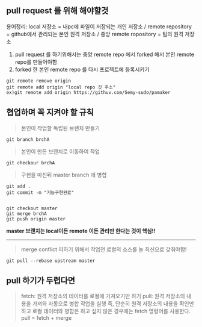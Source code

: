 pull request 를 위해 해야할것
------------------------------


용어정리: local 저장소 = 내pc에 파일이 저장되는 개인 저장소 / remote repository = github에서 관리되는 본인 원격 저장소 / 중앙 remote ropository = 팀의 원격 저장소


1. pull request 를 하기위해서는 중앙 remote repo 에서 forked 해서 본인 remote repo를 만들어야함
2. forked 한 본인 remote repo 를 다시 프로젝트에 등록시키기

``` 
git remote remove origin
git remote add origin "local repo 깃 주소"
ex)git remote add origin https://githuv.com/Semy-sudo/pamaker
```

협업하며 꼭 지켜야 할 규칙
--------------------------

> 본인이 작업할 독립된 브랜치 만들기
```
git branch brchA
```

> 본인이 만든 브랜치로 이동하여 작업
```
git checkour brchA
```

> 구현을 마친뒤 master branch 에 병합
```
git add .
git commit -m "기능구현완료"


git checkout master
git merge brchA
git push origin master
```

**master 브랜치는 local이든 remote 이든 관리만 한다는 것이 핵심!!**


-------------------------------------------------------------------


> merge conflict 피하기 위해서 작업전 로컬의 소스를 늘 최신으로 갖춰야함!
```
git pull --rebase upstream master
```

pull 하기가 두렵다면
--------------------------
> fetch: 원격 저장소의 데이터를 로컬에 가져오기만 하기
> pull: 원격 저장소의 내용을 가져와 자동으로 병합 작업을 실행
즉, 단순히 원격 저장소의 내용을 확인만 하고 로컬 데이터와 병합은 하고 싶지 않은 경우에는 fetch 명령어를 사용한다.
> pull = fetch + merge

